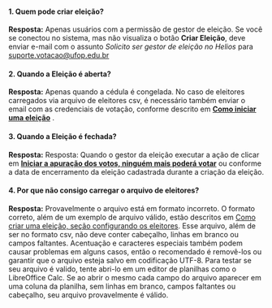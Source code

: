 #### 1. Quem pode criar eleição?

**Resposta:** Apenas usuários com a permissão de gestor de eleição. Se você se conectou no sistema, mas não visualiza o botão **Criar Eleição**, deve enviar e-mail com o assunto *Solicito ser gestor de eleição no Helios* para suporte.votacao@ufop.edu.br


#### 2. Quando a Eleição é aberta?

**Resposta:** Apenas quando a cédula é congelada. No caso de eleitores carregados via arquivo de eleitores csv, é necessário também enviar o email com as credenciais de votação, conforme descrito em **[Como iniciar uma eleição](abrir.md)** .


#### 3. Quando a Eleição é fechada?

**Resposta:** Resposta: Quando o gestor da eleição executar a ação de clicar em **[Iniciar a apuração dos votos, ninguém mais poderá votar](fechar.md)** ou conforme a data de encerramento da eleição cadastrada durante a criação da eleição.


#### 4. Por que não consigo carregar o arquivo de eleitores?

**Resposta:** Provavelmente o arquivo está em formato incorreto. O formato correto, além de um exemplo de arquivo válido, estão descritos em [Como criar uma eleição, seção configurando os eleitores](criar.md). Esse arquivo, além de ser no formato csv, não deve conter cabeçalho, linhas em branco ou campos faltantes. Acentuação e caracteres especiais também podem causar problemas em alguns casos, então o recomendado é removê-los ou garantir que o arquivo esteja salvo em codificação UTF-8. Para testar se seu arquivo é valido, tente abri-lo em um editor de planilhas como o LibreOffice Calc. Se ao abrir o mesmo cada campo do arquivo aparecer em uma coluna da planilha, sem linhas em branco, campos faltantes ou cabeçalho, seu arquivo provavelmente é válido.
